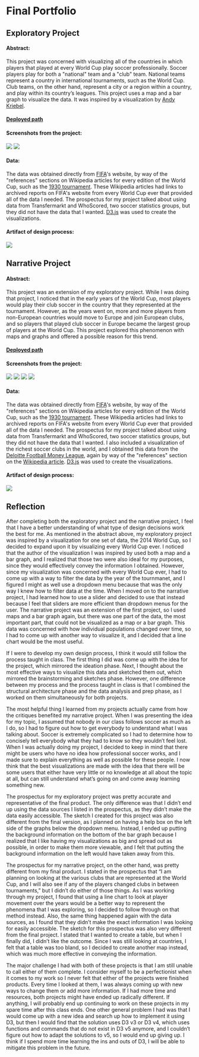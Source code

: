 # Final Portfolio

## Exploratory Project

#### Abstract: 

This project was concerned with visualizing all of the countries in which players that played at every World Cup play soccer professionally. Soccer players play for both a "national" team and a "club" team. National teams represent a country in international tournaments, such as the World Cup. Club teams, on the other hand, represent a city or a region within a country, and play within its country’s leagues. This project uses a map and a bar graph to visualize the data. It was inspired by a visualization by [Andy Kriebel](https://public.tableau.com/profile/andy.kriebel#!/vizhome/WorldCupPlayers/WorldCup).

#### [Deployed path](https://rhossain23.github.io/worldCupCountries/)

#### Screenshots from the project:
![](exploratoryScreen1.png)
![](exploratoryScreen2.png)

#### Data: 

The data was obtained directly from [FIFA](https://www.fifa.com/)'s website, by way of the "references" sections on Wikipedia articles for every edition of the World Cup, such as the [1930 tournament](https://en.wikipedia.org/wiki/1930_FIFA_World_Cup_squads#References). These Wikipedia articles had links to archived reports on FIFA's website from every World Cup ever that provided all of the data I needed. The prospectus for my project talked about using data from Transfermarkt and WhoScored, two soccer statistics groups, but they did not have the data that I wanted. [D3.js](https://github.com/d3/d3/wiki) was used to create the visualizations.

#### Artifact of design process: 
![](exploratorySketch.png)

## Narrative Project

#### Abstract: 

This project was an extension of my exploratory project. While I was doing that project, I noticed that in the early years of the World Cup, most players would play their club soccer in the country that they represented at the tournament. However, as the years went on, more and more players from non-European countries would move to Europe and join European clubs, and so players that played club soccer in Europe became the largest group of players at the World Cup. This project explored this phenomenon with maps and graphs and offered a possible reason for this trend. 

#### [Deployed path](https://rhossain23.github.io/worldCupCountries/)

#### Screenshots from the project:
![](narrativeScreenshot1.png)
![](narrativeScreenshot2.png)
![](narrativeScreenshot3.png)
![](narrativeScreenshot4.png)

#### Data: 

The data was obtained directly from [FIFA](https://www.fifa.com/)'s website, by way of the "references" sections on Wikipedia articles for every edition of the World Cup, such as the [1930 tournament](https://en.wikipedia.org/wiki/1930_FIFA_World_Cup_squads#References). These Wikipedia articles had links to archived reports on FIFA's website from every World Cup ever that provided all of the data I needed. The prospectus for my project talked about using data from Transfermarkt and WhoScored, two soccer statistics groups, but they did not have the data that I wanted. I also included a visualization of the richest soccer clubs in the world, and I obtained this data from the [Deloitte Football Money League](https://www2.deloitte.com), again by way of the "references" section on the [Wikipedia article](https://en.wikipedia.org/wiki/Deloitte_Football_Money_League#References). [D3.js](https://github.com/d3/d3/wiki) was used to create the visualizations.

#### Artifact of design process: 
![](narrativeSketch.png)

## Reflection

After completing both the exploratory project and the narrative project, I feel that I have a better understanding of what type of design decisions work the best for me. As mentioned in the abstract above, my exploratory project was inspired by a visualization for one set of data, the 2014 World Cup, so I decided to expand upon it by visualizing every World Cup ever. I noticed that the author of the visualization I was inspired by used both a map and a bar graph, and I realized that those two were also ideal for my purposes, since they would effectively convey the information I obtained. However, since my visualization was concerned with every World Cup ever, I had to come up with a way to filter the data by the year of the tournmanet, and I figured I might as well use a dropdown menu because that was the only way I knew how to filter data at the time. When I moved on to the narrative project, I had learned how to use a slider and decided to use that instead because I feel that sliders are more efficient than dropdown menus for the user. The narrative project was an extension of the first project, so I used maps and a bar graph again, but there was one part of the data, the most important part, that could not be visualized as a map or a bar graph. This data was concerned with how individual populations changed over time, so I had to come up with another way to visualize it, and I decided that a line chart would be the most useful. 

If I were to develop my own design process, I think it would still follow the process taught in class. The first thing I did was come up with the idea for the project, which mirrored the ideation phase. Next, I thought about the most effective ways to visualize this data and sketched them out, which mirrored the brainstorming and sketches phase. However, one difference between my process and the process taught in class is that I combined the structural architecture phase and the data analysis and prep phase, as I worked on them simultaneously for both projects. 

The most helpful thing I learned from my projects actually came from how the critiques benefited my narrative project. When I was presenting the idea for my topic, I assumed that nobody in our class follows soccer as much as I do, so I had to figure out how to get everybody to understand what I was talking about. Soccer is extremely complicated so I had to determine how to concisely tell everybody what they had to know so they wouldn’t feel lost. When I was actually doing my project, I decided to keep in mind that there might be users who have no idea how professional soccer works, and I made sure to explain everything as well as possible for these people. I now think that the best visualizations are made with the idea that there will be some users that either have very little or no knowledge at all about the topic at all, but can still understand what’s going on and come away learning something new. 

The prospectus for my exploratory project was pretty accurate and representative of the final product. The only difference was that I didn’t end up using the data sources I listed in the prospectus, as they didn’t make the data easily accessible. The sketch I created for this project was also different from the final version, as I planned on having a help box on the left side of the graphs below the dropdown menu. Instead, I ended up putting the background information on the bottom of the bar graph because I realized that I like having my visualizations as big and spread out as possible, in order to make them more viewable, and I felt that putting the background information on the left would have taken away from this.

The prospectus for my narrative project, on the other hand, was pretty different from my final product. I stated in the prospectus that “I am planning on looking at the various clubs that are represented at the World Cup, and I will also see if any of the players changed clubs in between tournaments,” but I didn’t do either of those things. As I was working through my project, I found that using a line chart to look at player movement over the years would be a better way to represent the phenomena that I was exploring, so I decided to follow through on that method instead. Also, the same thing happened again with the data sources, as I found that they didn’t make the exact information I was looking for easily accessible. The sketch for this prospectus was also very different from the final project. I stated that I wanted to create a table, but when I finally did, I didn’t like the outcome. Since I was still looking at countries, I felt that a table was too bland, so I decided to create another map instead, which was much more effective in conveying the information.

The major challenge I had with both of these projects is that I am still unable to call either of them complete. I consider myself to be a perfectionist when it comes to my work so I never felt that either of the projects were finished products. Every time I looked at them, I was always coming up with new ways to change them or add more information. If I had more time and resources, both projects might have ended up radically different. If anything, I will probably end up continuing to work on these projects in my spare time after this class ends. One other general problem I had was that I would come up with a new idea and search up how to implement it using D3, but then I would find that the solution uses D3 v3 or D3 v4, which uses functions and commands that do not exist in D3 v5 anymore, and I couldn’t figure out how to adapt the solutions to v5, so I would end up giving up. I think if I spend more time learning the ins and outs of D3, I will be able to mitigate this problem in the future.
